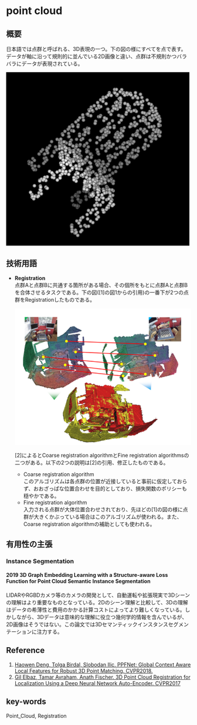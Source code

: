 # point cloud
## 概要
日本語では点群と呼ばれる、3D表現の一つ。下の図の様にすべてを点で表す。データが軸に沿って規則的に並んでいる2D画像と違い、点群は不規則かつバラバラにデータが表現されている。

![椅子の点群](img/point_cloud/chair.png)

## 技術用語
- **Registration**  
  点群Aと点群Bに共通する箇所がある場合、その個所をもとに点群Aと点群Bを合体させるタスクである。下の図([1]の図1からの引用)の一番下が2つの点群をRegistrationしたものである。

  ![椅子の点群](img/point_cloud/ppfnet-fig1.png)

  [2]によるとCoarse registration algorithmとFine registration algorithmsの二つがある。以下の2つの説明は[2]の引用、修正したものである。
  - Coarse registration algorithm  
    このアルゴリズムは各点群の位置が近接していると事前に仮定しておらず、おおざっぱな位置合わせを目的としており、損失関数のポリシーも穏やかである。
  - Fine registration algorithm  
    入力される点群が大体位置合わせされており、先ほどの[1]の図の様に点群が大きくかぶっている場合はこのアルゴリズムが使われる。また、Coarse registration algorithmの補助としても使われる。

## 有用性の主張
### Instance Segmentation
#### 2019 3D Graph Embedding Learning with a Structure-aware Loss Function for Point Cloud Semantic Instance Segmentation
LIDARやRGBDカメラ等のカメラの開発として、自動運転や拡張現実で3Dシーンの理解はより重要なものとなっている。2Dのシーン理解と比較して、3Dの理解はデータの希薄性と費用のかかる計算コストによってより難しくなっている。しかしながら、3Dデータは意味的な理解に役立つ幾何学的情報を含んでいるが、2D画像はそうではない。この論文では3Dセマンティックインスタンスセグメンテーションに注力する。

## Reference
1. [Haowen Deng, Tolga Birdal, Slobodan Ilic. PPFNet: Global Context Aware Local Features for Robust 3D Point Matching. CVPR2018.](https://arxiv.org/abs/1802.02669)
2. [Gil Elbaz, Tamar Avraham, Anath Fischer. 3D Point Cloud Registration for Localization Using a Deep Neural Network Auto-Encoder. CVPR2017](http://openaccess.thecvf.com/content_cvpr_2017/papers/Elbaz_3D_Point_Cloud_CVPR_2017_paper.pdf)

## key-words
Point_Cloud, Registration